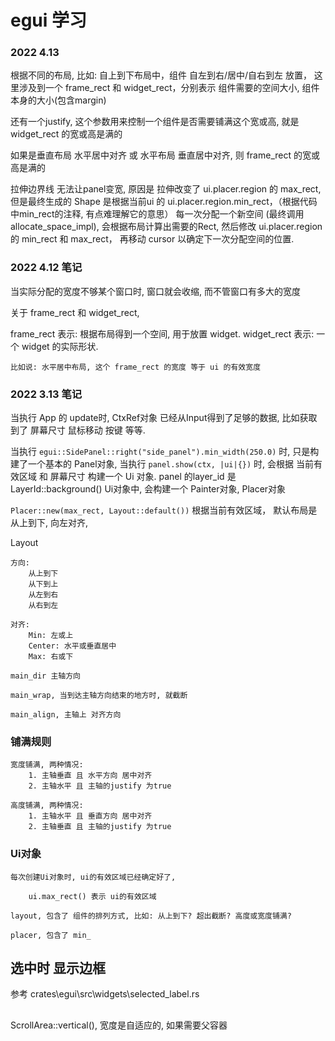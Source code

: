 # egui 学习

### 2022 4.13

根据不同的布局, 比如: 自上到下布局中，组件 自左到右/居中/自右到左 放置， 这里涉及到一个 frame_rect 和 widget_rect，分别表示 组件需要的空间大小, 组件本身的大小(包含margin)

还有一个justify, 这个参数用来控制一个组件是否需要铺满这个宽或高, 就是 widget_rect 的宽或高是满的

如果是垂直布局 水平居中对齐 或 水平布局 垂直居中对齐, 则 frame_rect 的宽或高是满的

拉伸边界线 无法让panel变宽, 原因是 拉伸改变了 ui.placer.region 的 max_rect, 但是最终生成的 Shape 是根据当前ui 的 ui.placer.region.min_rect，（根据代码中min_rect的注释, 有点难理解它的意思）
每一次分配一个新空间 (最终调用 allocate_space_impl), 会根据布局计算出需要的Rect, 然后修改 ui.placer.region的 min_rect 和 max_rect， 再移动 cursor 以确定下一次分配空间的位置.

### 2022 4.12 笔记

当实际分配的宽度不够某个窗口时, 窗口就会收缩, 而不管窗口有多大的宽度

关于 frame_rect 和 widget_rect,

frame_rect 表示: 根据布局得到一个空间, 用于放置 widget.
widget_rect 表示: 一个 widget 的实际形状.

    比如说: 水平居中布局, 这个 frame_rect 的宽度 等于 ui 的有效宽度


### 2022 3.13 笔记

当执行 App 的 update时, CtxRef对象 已经从Input得到了足够的数据, 比如获取到了 屏幕尺寸 鼠标移动 按键 等等.

当执行 ``` egui::SidePanel::right("side_panel").min_width(250.0) ``` 时, 只是构建了一个基本的 Panel对象,
当执行 ``` panel.show(ctx, |ui|{}) ``` 时, 会根据 当前有效区域 和 屏幕尺寸 构建一个 Ui 对象. panel 的layer_id 是 LayerId::background()
Ui对象中, 会构建一个 Painter对象, Placer对象

``` Placer::new(max_rect, Layout::default()) ``` 根据当前有效区域， 默认布局是 从上到下, 向左对齐,

Layout

    方向:
        从上到下
        从下到上
        从左到右
        从右到左

    对齐:
        Min: 左或上
        Center: 水平或垂直居中
        Max: 右或下

    main_dir 主轴方向

    main_wrap, 当到达主轴方向结束的地方时, 就截断

    main_align, 主轴上 对齐方向

### 铺满规则

    宽度铺满, 两种情况:
        1. 主轴垂直 且 水平方向 居中对齐
        2. 主轴水平 且 主轴的justify 为true

    高度铺满, 两种情况:
        1. 主轴水平 且 垂直方向 居中对齐
        2. 主轴垂直 且 主轴的justify 为true

### Ui对象

    每次创建Ui对象时, ui的有效区域已经确定好了,

        ui.max_rect() 表示 ui的有效区域

    layout, 包含了 组件的排列方式, 比如: 从上到下? 超出截断? 高度或宽度铺满?

    placer, 包含了 min_

## 选中时 显示边框

参考 crates\egui\src\widgets\selected_label.rs

##

ScrollArea::vertical(), 宽度是自适应的, 如果需要父容器
